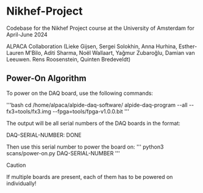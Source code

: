 # Nikhef-Project
Codebase for the Nikhef Project course at the University of Amsterdam for April-June 2024

ALPACA Collaboration (Lieke Gijsen, Sergei Solokhin, Anna Hurhina, Esther-Lauren M'Bilo, Aditi Sharma, Noël Wallaart, Yağmur Zubaroğlu, Damian van Leeuwen. Rens Roosenstein, Quinten Bredeveldt)

## Power-On Algorithm 

To power on the DAQ board, use the following commands:

'''bash
cd /home/alpaca/alpide-daq-software/
alpide-daq-program --all --fx3=tools/fx3.img --fpga=tools/fpga-v1.0.0.bit
'''

The output will be all serial numbers of the DAQ boards in the format: 

DAQ-SERIAL-NUMBER: DONE

Then use this serial number to power the board on:
'''
python3 scans/power-on.py DAQ-SERIAL-NUMBER
'''
>[!CAUTION]
>If multiple boards are present, each of them has to be powered on individually!
